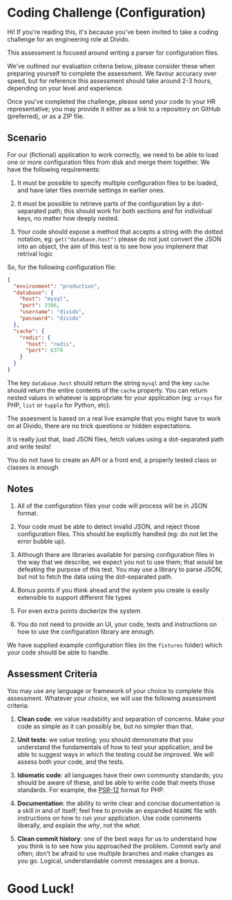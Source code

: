 # Coding Challenge (Configuration)
Hi! If you're reading this, it's because you've been invited to take 
a coding challenge for an engineering role at Divido.

This assessment is focused around writing a parser for configuration 
files.

We’ve outlined our evaluation criteria below, please consider these when 
preparing yourself to complete the assessment. We favour accuracy over 
speed, but for reference this assessment should take around 2-3 hours, 
depending on your level and experience. 

Once you've completed the challenge, please send your code to your HR 
representative; you may provide it either as a link to a repository on 
GitHub (preferred), or as a ZIP file.


## Scenario

For our (fictional) application to work correctly, we need to
be able to load one or more configuration files from disk and
merge them together. We have the following requirements:

1. It must be possible to specify multiple configuration files
   to be loaded, and have later files override settings
   in earlier ones.

2. It must be possible to retrieve parts of the configuration
   by a dot-separated path; this should work for both sections
   and for individual keys, no matter how deeply nested.
   
3. Your code should expose a method that accepts a string with 
   the dotted notation, eg: `get("database.host")` please do not 
   just convert the JSON into an object, the aim of this test is
   to see how you implement that retrival logic
   
So, for the following configuration file:
```json
{
  "environment": "production",
  "database": {
    "host": "mysql",
    "port": 3306,
    "username": "divido",
    "password": "divido"
  },
  "cache": {
    "redis": {
      "host": "redis",
      "port": 6379
    }
  }
}
```

The key `database.host` should return the string `mysql` and the key `cache` should return the entire contents of the `cache` property.
You can return nested values in whatever is appropriate for your application (eg: `arrays` for PHP, `list` or `tupple` for Python, etc).


The assesment is based on a real live example that you might have to work on at Divido, there are no trick questions or hidden expectations.

It is really just that, load JSON files, fetch values using a dot-separated path and write tests!

You do not have to create an API or a front end, a properly tested class or classes is enough

## Notes

1. All of the configuration files your code will process will
   be in JSON format.

2. Your code must be able to detect invalid JSON, and reject
   those configuration files. This should be explicitly handled
   (eg: do not let the error bubble up).

3. Although there are libraries available for parsing configuration
   files in the way that we describe, we expect you not to use them;
   that would be defeating the purpose of this test. You may use a
   library to parse JSON, but not to fetch the data using the
   dot-separated path.

4. Bonus points if you think ahead and the system you create is easily extensible to support different file types

5. For even extra points dockerize the system 

7. You do not need to provide an UI, your code, tests and instructions
   on how to use the configuration library are enough.

We have supplied example configuration files (in the `fixtures`
folder) which your code should be able to handle.

## Assessment Criteria

You may use any language or framework of your choice to complete this
assessment. Whatever your choice, we will use the following assessment
criteria:

1. **Clean code**: we value readability and separation of concerns. Make
   your code as simple as it can possibly be, but no simpler than that.

2. **Unit tests**: we value testing; you should demonstrate that you
   understand the fundamentals of how to test your application, and be
   able to suggest ways in which the testing could be improved. We will
   assess both your code, and the tests.

3. **Idiomatic code**: all languages have their own community standards;
   you should be aware of these, and be able to write code that meets those
   standards. For example, the [PSR-12](https://www.php-fig.org/psr/psr-12/) format for PHP.

4. **Documentation**: the ability to write clear and concise documentation
   is a skill in and of itself; feel free to provide an expanded `README`
   file with instructions on how to run your application. Use code comments
   liberally, and explain the _why_, not the _what_.

5. **Clean commit history**: one of the best ways for us to understand how
   you think is to see how you approached the problem. Commit early and often;
   don't be afraid to use multiple branches and make changes as you go.
   Logical, understandable commit messages are a bonus.

# Good Luck!
